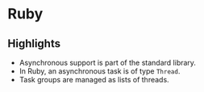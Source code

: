 # Ruby

## Highlights

* Asynchronous support is part of the standard library.
* In Ruby, an asynchronous task is of type `Thread`.
* Task groups are managed as lists of threads.
